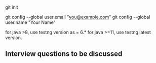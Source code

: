 #
git init

git config --global user.email "you@example.com"
git config --global user.name "Your Name"


for java >8, use testng version as = 6.*
for java >=11, use testng latest version.

## Interview questions to be discussed

